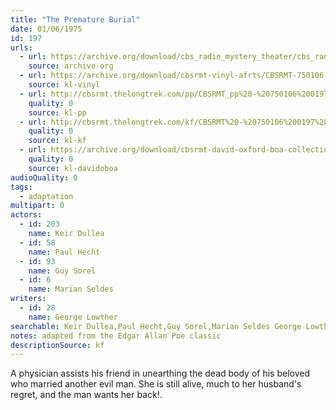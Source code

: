 ```yaml
---
title: "The Premature Burial"
date: 01/06/1975
id: 197
urls: 
  - url: https://archive.org/download/cbs_radio_mystery_theater/cbs_radio_mystery_theater-0151-0200.zip/cbs_radio_mystery_theater-0151-0200%2Fcbsrmt_0197_the_premature_burial.mp3
    source: archive-org
  - url: https://archive.org/download/cbsrmt-vinyl-afrts/CBSRMT-750106-0197-The-Premature-Burial_afrts.mp3
    source: kl-vinyl
  - url: http://cbsrmt.thelongtrek.com/pp/CBSRMT_pp%20-%20750106%200197%20The%20Premature%20Burial.mp3
    quality: 0
    source: kl-pp
  - url: http://cbsrmt.thelongtrek.com/kf/CBSRMT%20-%20750106%200197%20The%20Premature%20Burial_kf.mp3
    quality: 0
    source: kl-kf
  - url: https://archive.org/download/cbsrmt-david-oxford-boa-collection/CBSRMT-750106-0197-The-Premature-Burial-(64-44)_kf-{BoA}.mp3
    quality: 0
    source: kl-davidoboa
audioQuality: 0
tags: 
  - adaptation
multipart: 0
actors:  
  - id: 203
    name: Keir Dullea  
  - id: 58
    name: Paul Hecht  
  - id: 93
    name: Guy Sorel  
  - id: 6
    name: Marian Seldes
writers:  
  - id: 28
    name: George Lowther
searchable: Keir Dullea,Paul Hecht,Guy Sorel,Marian Seldes George Lowther
notes: adapted from the Edgar Allan Poe classic
descriptionSource: kf
---
```

A physician assists his friend in unearthing the dead body of his beloved who married another evil man. She is still alive, much to her husband's regret, and the man wants her back!.